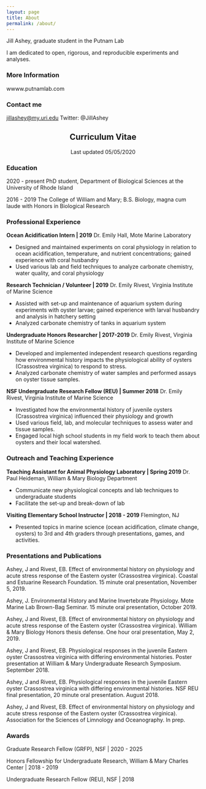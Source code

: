 ```yaml
---
layout: page
title: About
permalink: /about/
---
```

Jill Ashey, graduate student in the Putnam Lab

I am dedicated to open, rigorous, and reproducible experiments and analyses.

### More Information

wwww.putnamlab.com

### Contact me

jillashey@my.uri.edu
Twitter: @JillAshey


## <center>Curriculum Vitae</center>
<center>Last updated 05/05/2020</center>


### Education
2020 - present
PhD student, Department of Biological Sciences at the University of Rhode Island

2016 - 2019
The College of William and Mary; B.S. Biology, magna cum laude with Honors in Biological Research

### Professional Experience

**Ocean Acidification Intern | 2019**
Dr. Emily Hall, Mote Marine Laboratory
- Designed and maintained experiments on coral physiology in relation to ocean
acidification, temperature, and nutrient concentrations; gained experience with
coral husbandry
- Used various lab and field techniques to analyze carbonate chemistry, water quality, and coral physiology

**Research Technician / Volunteer | 2019**
Dr. Emily Rivest, Virginia Institute of Marine Science
- Assisted with set-up and maintenance of aquarium system during experiments
with oyster larvae; gained experience with larval husbandry and analysis in
hatchery setting
- Analyzed carbonate chemistry of tanks in aquarium system

**Undergraduate Honors Researcher | 2017-2019**
Dr. Emily Rivest, Virginia Institute of Marine Science
- Developed and implemented independent research questions regarding how
environmental history impacts the physiological ability of oysters (Crassostrea
virginica) to respond to stress.
- Analyzed carbonate chemistry of water samples and performed assays on oyster
tissue samples.

**NSF Undergraduate Research Fellow (REU) | Summer 2018**
Dr. Emily Rivest, Virginia Institute of Marine Science
- Investigated how the environmental history of juvenile oysters (Crassostrea
virginica) influenced their physiology and growth
- Used various field, lab, and molecular techniques to assess water and tissue
samples.
- Engaged local high school students in my field work to teach them about oysters
and their local watershed.


### Outreach and Teaching Experience

**Teaching Assistant for Animal Physiology Laboratory | Spring 2019**
Dr. Paul Heideman, William & Mary Biology Department
- Communicate new physiological concepts and lab techniques to undergraduate students
- Facilitate the set-up and break-down of lab

**Visiting Elementary School Instructor | 2018 - 2019**
Flemington, NJ
- Presented topics in marine science (ocean acidification, climate change, oysters)
to 3rd and 4th graders through presentations, games, and activities.


### Presentations and Publications 
Ashey, J and Rivest, EB. Effect of environmental history on physiology and acute stress
response of the Eastern oyster (Crassostrea virginica). Coastal and Estuarine Research
Foundation. 15 minute oral presentation, November 5, 2019.

Ashey, J. Environmental History and Marine Invertebrate Physiology. Mote Marine Lab
Brown-Bag Seminar. 15 minute oral presentation, October 2019.

Ashey, J and Rivest, EB. Effect of environmental history on physiology and acute stress
response of the Eastern oyster (Crassostrea virginica). William & Mary Biology Honors
thesis defense. One hour oral presentation, May 2, 2019.

Ashey, J and Rivest, EB. Physiological responses in the juvenile Eastern oyster Crassostrea virginica with differing environmental histories. Poster presentation at William & Mary Undergraduate Research Symposium. September 2018.

Ashey, J and Rivest, EB. Physiological responses in the juvenile Eastern oyster Crassostrea virginica with differing environmental histories. NSF REU final presentation, 20 minute oral presentation. August 2018.

Ashey, J and Rivest, EB. Effect of environmental history on physiology and acute stress
response of the Eastern oyster (Crassostrea virginica). Association for the Sciences of
Limnology and Oceanography. In prep.


### Awards 
Graduate Research Fellow (GRFP), NSF | 2020 - 2025

Honors Fellowship for Undergraduate Research, William & Mary Charles Center | 2018 - 2019

Undergraduate Research Fellow (REU), NSF | 2018

